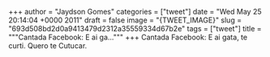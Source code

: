 
+++
author = "Jaydson Gomes"
categories = ["tweet"]
date = "Wed May 25 20:14:04 +0000 2011"
draft = false
image = "{TWEET_IMAGE}"
slug = "693d508bd2d0a9413479d2312a35559334d67b2e"
tags = ["tweet"]
title = """Cantada Facebook: E ai ga..."""
+++
Cantada Facebook: E ai gata, te curti. Quero te Cutucar.
